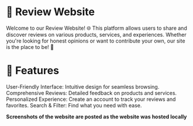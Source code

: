 # 💫 Review Website
Welcome to our Review Website! 🌐 This platform allows users to share and discover reviews on various products, services, and experiences. Whether you're looking for honest opinions or want to contribute your own, our site is the place to be! 💬

# 🚀 Features
User-Friendly Interface: Intuitive design for seamless browsing.
Comprehensive Reviews: Detailed feedback on products and services.
Personalized Experience: Create an account to track your reviews and favorites.
Search & Filter: Find what you need with ease.

**Screenshots of the website are posted as the website was hosted locally**
